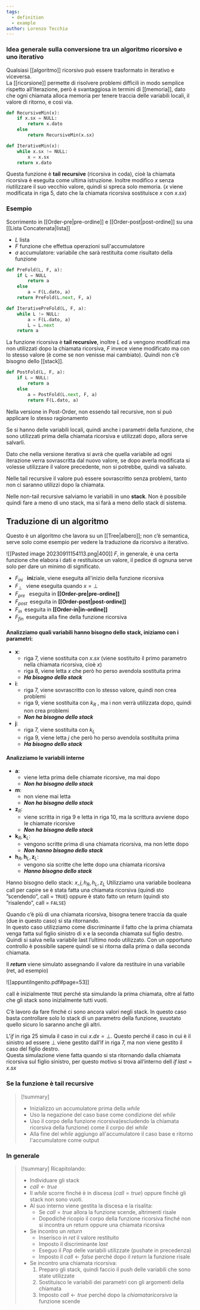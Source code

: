 ```yaml
---
tags:
  - definition
  - example
author: Lorenzo Tecchia
---
```

### Idea generale sulla conversione tra un algoritmo ricorsivo e uno iterativo
Qualsiasi [[algoritmo]] ricorsivo può essere trasformato in iterativo e viceversa.  
La [[ricorsione]] permette di risolvere problemi difficili in modo semplice rispetto all’iterazione, però è svantaggiosa in termini di [[memoria]], dato che ogni chiamata alloca memoria per tenere traccia delle variabili locali, il valore di ritorno, e così via.
<!--ID: 1715263181626-->





```python
def RecursiveMin(x):
	if x.sx = NULL:
		return x.dato
	else
		return RecursiveMin(x.sx)
```

```python
def IterativeMin(x):
	while x.sx != NULL:
		x = x.sx
	return x.dato
```

Questa funzione è **tail recursive** (ricorsiva in coda), cioè la chiamata ricorsiva è eseguita come ultima istruzione. Inoltre modifico $x$ senza riutilizzare il suo vecchio valore, quindi si spreca solo memoria.
($x$ viene modificata in riga $5$, dato che la chiamata ricorsiva sostituisce $x$ con $x.sx$)

### Esempio
Scorrimento in [[Order-pre|pre-ordine]] e [[Order-post|post-ordine]] su una [[Lista Concatenata|lista]]
- $L$ lista
- $F$ funzione che effettua operazioni sull'accumulatore
- $a$ accumulatore: variabile che sarà restituita come risultato della funzione
<!--ID: 1715263181627-->





```python
def PreFold(L, F, a):
	if L = NULL
		return a
	else
		a = F(L.dato, a)
	return PreFold(L.next, F, a)
```

```python
def IterativePreFold(L, F, a):
	while L != NULL:
		a = F(L.dato, a)
		L = L.next
	return a
```

La funzione ricorsiva è **tail recursive**, inoltre $L$ ed a vengono modificati ma non utilizzati dopo la chiamata ricorsiva, $F$ invece viene modificato ma con lo stesso valore (è come se non venisse mai cambiato).
Quindi non c’è bisogno dello [[stack]].

```python
def PostFold(L, F, a):
	if L = NULL:
		return a
	else
		a = PostFold(L.next, F, a)
		return F(L.dato, a)
```

Nella versione in Post-Order, non essendo tail recursive, non si può applicare lo stesso ragionamento

Se si hanno delle variabili locali, quindi anche i parametri della funzione, che sono utilizzati prima della chiamata ricorsiva e utilizzati dopo, allora serve salvarli.

Dato che nella versione iterativa si avrà che quella variabile ad ogni iterazione verra sovrascritta dal nuovo valore, se dopo averla modificata si volesse utilizzare il valore precedente, non si potrebbe, quindi va salvato.

Nelle tail recursive il valore può essere sovrascritto senza problemi, tanto non ci saranno utilizzi dopo la chiamata.

Nelle non-tail recursive salviamo le variabili in uno **stack**. Non è possibile quindi fare a meno di uno stack, ma si farà a meno dello stack di sistema.

## Traduzione di un algoritmo
Questo è un algoritmo che lavora su un [[Tree|albero]]; non c’è semantica, serve solo come esempio per vedere la traduzione da ricorsivo a iterativo.
<!--ID: 1715263181628-->





![[Pasted image 20230911154113.png|400]]
$F$, in generale, è una certa funzione che elabora i dati e restituisce un valore, il pedice di ognuna serve solo per dare un minimo di significato.
- $F_{ini}\;\;$ **ini**ziale, viene eseguita all'inizio della funzione ricorsiva
- $F_{\bot}\;\;$ viene eseguita quando $x=\bot$
- $F_{pre}\;\;$ eseguita in **[[Order-pre|pre-ordine]]**
- $F_{post}\;\;$eseguita in **[[Order-post|post-ordine]]**
- $F_{in}\;\;$eseguita in **[[Order-in|in-ordine]]**
- $F_{fin}\;\;$eseguita alla fine della funzione ricorsiva

#### Analizziamo quali variabili hanno bisogno dello stack, iniziamo con i parametri:
- $\textbf{x}$:
	- riga $7$, viene sostituita con $x.sx$ (viene sostituito il primo parametro nella chiamata ricorsiva, cioè $x$)
	- riga 8, viene letta $x$ che però ho perso avendola sostituita prima
	- ***Ha bisogno dello stack***
- $\textbf{i}$:
	- riga $7$, viene sovrascritto con lo stesso valore, quindi non crea problemi
	- riga $9$, viene sostituita con $k_R$ , ma i non verrà utilizzata dopo, quindi non crea problemi
	- ***Non ha bisogno dello stack***
- $\textbf{j}$:
	- riga $7$, viene sostituita con $k_{L}$ 
	- riga $9$, viene letta $j$ che però ho perso avendola sostituita prima
	- ***Ha bisogno dello stack***
<!--ID: 1715263181629-->




#### Analizziamo le variabili interne 
- $\textbf{a}$:
	- viene letta prima delle chiamate ricorsive, ma mai dopo
	- ***Non ha bisogno dello stack***
- $\textbf{m}$:
	- non viene mai letta
	- ***Non ha bisogno dello stack***
- $\textbf{z}_R$:
	- viene scritta in riga $9$ e letta in riga $10$, ma la scrittura avviene dopo le chiamate ricorsive
	- ***Non ha bisogno dello stack***
- $\textbf{k}_{R},\textbf{k}_{L}$:
	- vengono scritte prima di una chiamata ricorsiva, ma non lette dopo
	- ***Non hanno bisogno dello stack***
- $\textbf{h}_{R},\textbf{h}_{L}, \textbf{z}_{L}$:
	- vengono sia scritte che lette dopo una chiamata ricorsiva
	- ***Hanno bisogno dello stack***
<!--ID: 1715263181630-->





Hanno bisogno dello stack: $x, j, h_{R} , h_{L} , z_{L}$
Utilizziamo una variabile booleana call per capire se è stata fatta una chiamata ricorsiva (quindi sto ”scendendo”, call = `TRUE`) oppure è stato fatto un return (quindi sto ”risalendo”, call = `FALSE`)

Quando c’è più di una chiamata ricorsiva, bisogna tenere traccia da quale (due in questo caso) si sta ritornando.  
In questo caso utilizziamo come discriminante il fatto che la prima chiamata venga fatta sul figlio sinistro di x e la seconda chiamata sul figlio destro. Quindi si salva nella variabile last l’ultimo nodo utilizzato. Con un opportuno controllo è possibile sapere quindi se si ritorna dalla prima o dalla seconda chiamata.

Il ***return*** viene simulato assegnando il valore da restituire in una variabile (ret, ad esempio)

![[appuntiIngenito.pdf#page=53]]

call è inizialmente `TRUE` perché sta simulando la prima chiamata, oltre al fatto che gli stack sono inizialmente tutti vuoti.

C’è lavoro da fare finché ci sono ancora valori negli stack. In questo caso basta controllare solo lo stack di un parametro della funzione, svuotato quello sicuro lo saranno anche gli altri.

L’$if$ in riga $25$ simula il caso in cui $x.dx = \bot$. Questo perché il caso in cui è il sinistro ad essere $\bot$ viene gestito dall’if in riga $7$, ma non viene gestito il caso del figlio destro.  
Questa simulazione viene fatta quando si sta ritornando dalla chiamata ricorsiva sul figlio sinistro, per questo motivo si trova all’interno dell $if\;last = x.sx$ 

### Se la funzione è tail recursive
>[!summary] 
> - Inizializzo un accumulatore prima della $while$
> - Uso la negazione del caso base come condizione del $while$ 
> - Uso il corpo della funzione ricorsiva(escludendo la chiamata ricorsiva della funzione) come il corpo del $while$
> -  Alla fine del $while$ aggiungo all'accumulatore il caso base e ritorno l'accumulatore come output
<!--ID: 1715263181631-->





### In generale
>[!summary] 
> Ricapitolando:
> - Individuare gli stack
> - $call \leftarrow true$
> - Il $while$ scorre finché è in discesa ($call = true$) oppure finchè gli stack non sono vuoti.
> - Al suo interno viene gestita la discesa e la risalita:
> 	- Se $call = true$ allora la funzione scende, altrimenti risale
> 	- Dopodiché ricopio il corpo della funzione ricorsiva finché non si incontra un return oppure una chiamata ricorsiva
> - Se incontro un $return$
> 	- Inserisco in $ret$ il valore restituito
> 	- Imposto il discriminante $last$
> 	- Eseguo il $Pop$ delle variabili utilizzate (pushate in precedenza)
> 	- Imposto il $call \leftarrow false$ perché dopo il $return$ la funzione risale
> - Se incontro una chiamata ricorsiva:
> 	1. Preparo gli stack, quindi faccio il push delle variabili che sono state utilizzate
> 	2. Sostituisco le variabili dei parametri con gli argomenti della chiamata
> 	3. Imposto $call \leftarrow true$ perché dopo la $chiamata ricorsiva$ la funzione scende
<!--ID: 1715263181632-->




